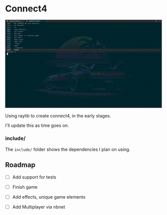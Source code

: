 # Connect4

![](https://github.com/Sieep-Coding/Connect4/blob/master/example.gif)

Using raylib to create connect4, in the early stages.

I'll update this as time goes on.

### include/

The `include/` folder shows the dependencies I plan on using.

## Roadmap

 * [ ] Add support for tests
 * [ ] Finish game
 * [ ] Add effects, unique game elements
 * [ ] Add Multiplayer via nbnet


